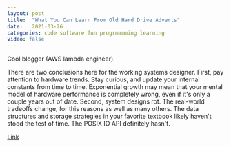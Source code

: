 ```yaml
---
layout: post
title:  "What You Can Learn From Old Hard Drive Adverts"
date:   2021-03-26
categories: code software fun progrmamming learning
video: false
---
```


Cool blogger (AWS lambda engineer).

There are two conclusions here for the working systems designer. First, pay attention to hardware trends. Stay curious, and update your internal constants from time to time. Exponential growth may mean that your mental model of hardware performance is completely wrong, even if it's only a couple years out of date. Second, system designs rot. The real-world tradeoffs change, for this reasons as well as many others. The data structures and storage strategies in your favorite textbook likely haven't stood the test of time. The POSIX IO API definitely hasn't.

[Link](https://brooker.co.za/blog/2021/03/25/latency-bandwidth.html)